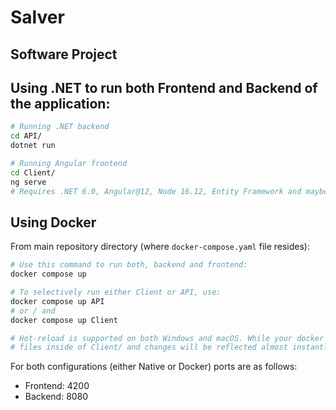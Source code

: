 # Salver
## Software Project

## Using .NET to run both Frontend and Backend of the application:
```sh
# Running .NET backend
cd API/
dotnet run

# Running Angular frontend
cd Client/
ng serve
# Requires .NET 6.0, Angular@12, Node 16.12, Entity Framework and maybe something else.
```

## Using Docker
From main repository directory (where `docker-compose.yaml` file resides):
```sh
# Use this command to run both, backend and frontend:
docker compose up

# To selectively run either Client or API, use:
docker compose up API
# or / and
docker compose up Client

# Hot-reload is supported on both Windows and macOS. While your docker is running, you can change
# files inside of Client/ and changes will be reflected almost instantly.
```

For both configurations (either Native or Docker) ports are as follows:
- Frontend: 4200
- Backend: 8080
